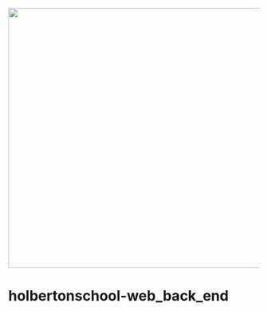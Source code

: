 <p align="center">
<img width="520" align="center" altlt="Image" src="https://github.com/user-attachments/assets/b106d5e3-1124-40d4-88fb-11436ececb2c" />
</p>

# holbertonschool-web_back_end


